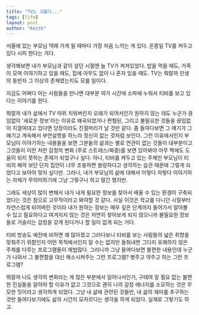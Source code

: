 ```yaml
---
title: "TV는 괴롭다..."
tags: [life]
layout: post
author: "Keith"
---
```


서울에 있는 부모님 댁에 가게 될 때마다 가장 처음 느끼는 게 있다. 온종일 TV를 켜두고 있다 시피 한다는 거다. 

생각해보면 내가 부모님과 같이 살던 시절엔 늘 TV가 켜져있었다. 밥을 먹을 때도, 가족이 모여 이야기하고 있을 때도, 집에 아무도 없이 나 혼자 있을 때도.
TV는 뭐랄까 인생의 동반자 그 이상의 존재였는지도 모를 일이다. 

지금도 어쩌다 아는 사람들을 만나면 대부분 여가 시간에 소파에 누워서 티비를 보고 있다는 이야기를 한다. 

뭐랄까 내가 삶에서 TV 따위 치워버린지 오래가 되어서인가 원하지 않는 데도 누군가 끊임없이 '새로운 정보'라는 이유로 왜곡되었거나 편협된, 그리고 불필요한 것들을 끊임없이 지껄여대고 있다면 당장이라도 진절머리가 날 것만 같다. 좀 들여다보면 그 얘기가 그 얘기고 계속해서 부연설명을 하느라 정신이 없는 것처럼 보인다. 그런 이유에서인지 부모님이 이야기하는 내용들을 보면 그분들의 삶과는 별로 연관이 없는 것들이 대부분이고 그것들이 이런 저런 감정의 변화 (주로 스트레스/짜증)를 보면 있어봐야 아무 짝에도 도움이 되지 못하는 존재가 되었구나 싶다. 아니, 티비를 켜두고 있는 주체인 부모님이 티비의 해악 보단 단지 집안이 너무 조용하면 썰렁하다고 생각하는 습관 때문에 그렇게 되었다고 보아야 맞지 싶다만. 그러나, 내가 부모님의 삶에 대해서 이렇다 저렇다 이야기하는 자체가 무의미하기에 그냥 그렇구나 하고 말긴 했지만.

그래도 세상이 많이 변해서 내가 내게 필요한 정보를 찾아서 배울 수 있는 환경이 구축되었다는 것은 참으로 고무적이라고 봐야할 것 같다. 사실 이것은 학교를 다니던 시절부터 자연스럽게 되어버린 것이라 내가 원하는 정보는 매우 깊은 단계까지 들어가서 알아볼 수 있고 필요하다고 여겨지지 않는 것은 자연히 찾아보게 되지 않으니까 불필요한 정보들로 거슬리는 감정을 갖게 된다거나 할 일이 없게 되는 거다. 

티비 방송도 예전에 비하면 꽤 많아졌고 그러다보니 티비를 보는 사람들의 넓은 취향을 맞춰주기 위함인지 어떤 목적에서인지 알 수는 없지만 들춰내면 그다지 유쾌하지 않은 주제를 다루는 프로그램들이 제법많다. 그러니까 그냥 들여다보면 불편한 내용인데 누군가 나와서 그 불편함을 대신 해소시켜주는 그런 프로그램? 병주고 약주고 하는 그런 프로그램?

뭐랄까 나도 생각의 변화라는 게 많은 부분에서 일어나서인가, 구태여 알 필요 없는 불편한 진실들을 알아야 할 이유가 없고 그것으로 괜히 나의 감정 에너지를 소모하는 것은 무모한 짓이라고 생각하게 되었다. 그냥 내 삶에 관련된 것들만, 내 삶의 재미를 추구하는 것만 들여다보기에도 삶의 시간이 모자르다는 생각을 하게 되었다. 실재로 그렇기도 하고.